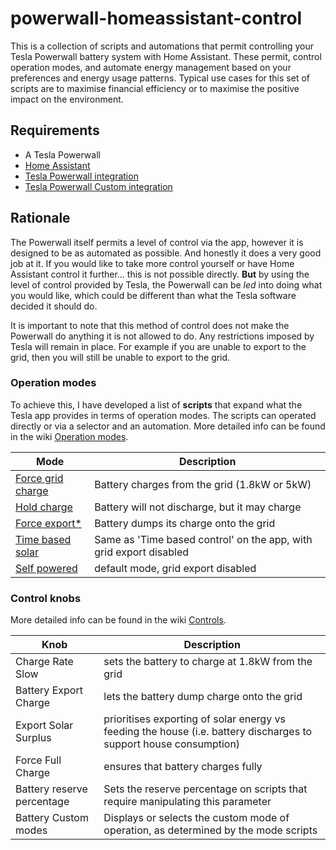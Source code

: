 # powerwall-homeassistant-control

This is a collection of scripts and automations that permit controlling your Tesla Powerwall battery system with Home Assistant. These permit, control operation modes, and automate energy management based on your preferences and energy usage patterns. Typical use cases for this set of scripts are to maximise financial efficiency or to maximise the positive impact on the environment.

## Requirements

* A Tesla Powerwall
* [Home Assistant](https://www.home-assistant.io/)
* [Tesla Powerwall integration](https://www.home-assistant.io/integrations/powerwall)
* [Tesla Powerwall Custom integration](https://github.com/alandtse/tesla)

## Rationale

The Powerwall itself permits a level of control via the app, however it is designed to be as automated as possible. And honestly it does a very good job at it. If you would like to take more control yourself or have Home Assistant control it further... this is not possible directly. **But** by using the level of control provided by Tesla, the Powerwall can be *led* into doing what you would like, which could be different than what the Tesla software decided it should do.

It is important to note that this method of control does not make the Powerwall do anything it is not allowed to do. Any restrictions imposed by Tesla will remain in place. For example if you are unable to export to the grid, then you will still be unable to export to the grid.

### Operation modes

To achieve this, I have developed a list of **scripts** that expand what the Tesla app provides in terms of operation modes. The scripts can operated directly or via a selector and an automation. More detailed info can be found in the wiki [Operation modes](../../wiki/Custom-operation-modes).

| Mode | Description |
|------|-------------|
| [Force grid charge](scripts/force_charge.yaml) | Battery charges from the grid (1.8kW or 5kW) |
| [Hold charge](scripts/hold_charge.yaml) | Battery will not discharge, but it may charge |
| [Force export\*](scripts/force_export.yaml) | Battery dumps its charge onto the grid |
| [Time based solar](scripts/time_based_solar.yaml) | Same as 'Time based control' on the app, with grid export disabled |
| [Self powered](scripts/self_powered.yaml) | default mode, grid export disabled |


### Control knobs

More detailed info can be found in the wiki [Controls](../../wiki/Controls).

| Knob | Description |
|--------|-------------|
| Charge Rate Slow | sets the battery to charge at 1.8kW from the grid |
| Battery Export Charge | lets the battery dump charge onto the grid |
| Export Solar Surplus | prioritises exporting of solar energy vs feeding the house (i.e. battery discharges to support house consumption) |
| Force Full Charge | ensures that battery charges fully |
| Battery reserve percentage | Sets the reserve percentage on scripts that require manipulating this parameter |
| Battery Custom modes | Displays or selects the custom mode of operation, as determined by the mode scripts |
